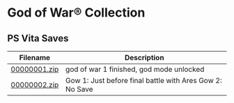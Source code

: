 # God of War® Collection

## PS Vita Saves

| Filename | Description |
|----------|-------------|
| [00000001.zip](00000001.zip) | god of war 1 finished, god mode unlocked  |
| [00000002.zip](00000002.zip) | Gow 1: Just before final battle with Ares Gow 2: No Save  |
